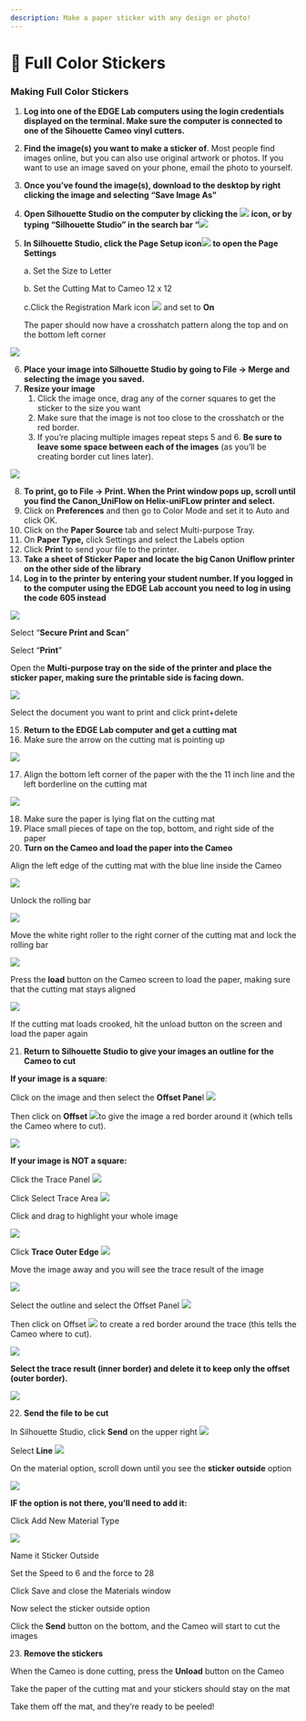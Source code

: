 ```yaml
---
description: Make a paper sticker with any design or photo!
---
```


# 🌈 Full Color Stickers

### **Making Full Color Stickers**

1. **Log into one of the EDGE Lab computers using the login credentials displayed on the terminal. Make sure the computer is connected to one of the Sihouette Cameo vinyl cutters.**&#x20;
2. **Find the image(s) you want to make a sticker of**. Most people find images online, but you can also use original artwork or photos. If you want to use an image saved on your phone, email the photo to yourself.
3. **Once you’ve found the image(s), download to the desktop by right clicking the image and selecting “Save Image As”**
4. **Open Silhouette Studio on the computer by clicking the** ![](../../.gitbook/assets/1.png) **icon, or by typing “Silhouette Studio” in the search bar “**![](<../../.gitbook/assets/2 (1).png>)
5.  **In Silhouette Studio, click the Page Setup icon**![](<../../.gitbook/assets/3 (5).png>) **to open the Page Settings**

    a. Set the Size to Letter

    b. Set the Cutting Mat to Cameo 12 x 12

    c.Click the Registration Mark icon ![](<../../.gitbook/assets/4 (3).png>) and set to **On**

    The paper should now have a crosshatch pattern along the top and on the bottom left corner

![](<../../.gitbook/assets/5 (2).png>)

6. **Place your image into Silhouette Studio by going to File -> Merge and selecting the image you saved.**
7. **Resize your image**
   1. Click the image once, drag any of the corner squares to get the sticker to the size you want
   2. Make sure that the image is not too close to the crosshatch or the red border.
   3. If you’re placing multiple images repeat steps 5 and 6. **Be sure to leave some space between each of the images** (as you’ll be creating border cut lines later).

![](../../.gitbook/assets/6.png)

8. **To print, go to File -> Print. When the Print window pops up, scroll until you find the Canon\_UniFlow on Helix-uniFLow printer and select.**
9. Click on **Preferences** and then go to Color Mode and set it to Auto and click OK.
10. Click on the **Paper Source** tab and select Multi-purpose Tray.
11. On **Paper Type,** click Settings and select the Labels option
12. Click **Print** to send your file to the printer.
13. **Take a sheet of Sticker Paper and locate the big Canon Uniflow printer on the other side of the library**
14. **Log in to the printer by entering your student number. If you logged in to the computer using the EDGE Lab account you need to log in using the code 605 instead**

![](../../.gitbook/assets/7.jpeg)

Select “**Secure Print and Scan**”

Select “**Print**”

Open the **Multi-purpose tray on the side of the printer and place the sticker paper, making sure the printable side is facing down.**

![](<../../.gitbook/assets/8 (1).jpeg>)

Select the document you want to print and click print+delete

15. **Return to the EDGE Lab computer and get a cutting mat**
16. Make sure the arrow on the cutting mat is pointing up

![](../../.gitbook/assets/9.jpeg)

17. Align the bottom left corner of the paper with the the 11 inch line and the left borderline on the cutting mat

![](../../.gitbook/assets/10.jpeg)

18. Make sure the paper is lying flat on the cutting mat
19. Place small pieces of tape on the top, bottom, and right side of the paper
20. **Turn on the Cameo and load the paper into the Cameo**

Align the left edge of the cutting mat with the blue line inside the Cameo

![](../../.gitbook/assets/11.jpeg)

Unlock the rolling bar

![](../../.gitbook/assets/12.jpeg)

Move the white right roller to the right corner of the cutting mat and lock the rolling bar

![](../../.gitbook/assets/13.jpeg)

Press the **load** button on the Cameo screen to load the paper, making sure that the cutting mat stays aligned

![](<../../.gitbook/assets/14 (3).jpeg>)

If the cutting mat loads crooked, hit the unload button on the screen and load the paper again

21. **Return to Silhouette Studio to give your images an outline for the Cameo to cut**

&#x20;      **If your image is a square**:

Click on the image and then select the **Offset Pane**l ![](../../.gitbook/assets/15.png)

Then click on **Offset** ![](../../.gitbook/assets/16.png)to give the image a red border around it (which tells the Cameo where to cut).

![](<../../.gitbook/assets/17 (3).png>)

**If your image is NOT a square:**&#x20;

Click the Trace Panel ![](https://lh4.googleusercontent.com/aMbQdUU2G7DBl8VvOmSPoApnYzyuBrJEZryiFHkSmhDAYZfuWGpDCVu2FlnQ-8WfwGPFVd\_6L3hz2-jaebJrtUp\_RUbsVuE\_nuG8hPeQvVC6GTRp5z09o9mLgR4s7LdoIlTGmaqt2krGjBN9Npgffg)

Click Select Trace Area ![](https://lh5.googleusercontent.com/h6E489ZraVNadBvFmGuC5ip4xrtrkk6KNuJzZWplywCKm3X\_OnCTlU4Fm3I3n3LnNqk1wxF0HrRriSAYto15\_jjOfqP0NR5lZwHozVuQnZLiKfwOPuqlBC9pLiYwqSZztrDOLnYjhE6Rs2x-3nR92g)

Click and drag to highlight your whole image

![](../../.gitbook/assets/20.png)

Click **Trace Outer Edge** ![](../../.gitbook/assets/21.png)

Move the image away and you will see the trace result of the image

![](../../.gitbook/assets/22.png)

Select the outline and select the Offset Panel ![](https://lh6.googleusercontent.com/m7\_JO1eXvmmMyW7EoHBmtZkR-8cocbGQsVDchlvDfDCqjCDc6Gdj\_NzS5VbwiuydFtJ1iG0fMlfXN\_5uSf-QDcYazVGyfvdzpD8PsYvwXGYPrNV9EFMKYPoSb7sP1CAfuGOBnOyI50EldmPCUWFSGQ)

Then click on Offset ![](https://lh3.googleusercontent.com/i\_OAqqEsmq4cK5xO8plYyUOWHr\_BZQXXibk7CMFPwUPfmafRXOoPysmT6edO9gvLAxSB5LmY0MWgzA4\_qh\_7EuJ5oyD9take7DcQyJhwPHdQcSpHaCRsu7UKjcVG6ox\_9Guh4-xWTtXLdRcuUzp3Kg) to create a red border around the trace (this tells the Cameo where to cut).&#x20;

![](https://lh5.googleusercontent.com/xGgWlvkz1drQ1cE0QAGAMpqNRsoqk9TZa8XqEfYjzLx3YYYGvp-JCQPHst7XPNHqrEcdmIrT6NBKsXoY4Q\_OFSvr9t7EUTkSXHLsUnseIFc1C8kdskOR2FJHnuZoF8HH7YswNRNlXSlUEmp71CQrTQ)

**Select the trace result (inner border) and delete it to keep only the offset (outer border).**

![](https://lh4.googleusercontent.com/iJLXNF2kvjKZYoU4tC\_\_Rt2Q2tN0TRCnFTVn91oOQsvt3jTXT\_5vfdm7qTYU5lingwX8nHChkjnnhQ5YlR6isPsrSD3Q0lugDHKe9hQThHRNUBvZt9Q6OYQyVD2xmZ\_kFgbNJq912zkcOSJxKTVZKg)

22. &#x20;**Send the file to be cut**

In Silhouette Studio, click **Send** on the upper right ![](https://lh6.googleusercontent.com/8ZcB0wZJXH3pFUU6DkKyUVm-pnMVmMkBer2wk5jnN01CMXim2yJb9uEO1oxHdk\_QiX225ZoQbv9FrxTnqaG52\_TFobgltEhhVGld-pXUqTs4DzPELeDcW\_\_OviSzAQ2IeJOc0YBdklqzbrR3Jk\_Aaw)

Select **Line** ![](https://lh3.googleusercontent.com/JmkTYa6nHLwaiVmS2ADpibovqvY4xROREsJlWk3ZZFjz-TDoBtVITzras60DZkqpHYY4XAD9RtV1JwxE-ayrh0qhs-JJEsBK-AGf930DuFpimaUTPhn3QYe6f-uwMTsbSw3ru5kVT90f2k\_WzDLZ0g)

On the material option, scroll down until you see the **sticker outside** option

![](https://lh6.googleusercontent.com/KFiQqCneGXYoq-jhFtByIXZWa2xcRZHQhb7WGkN9wvp\_xZ7PnjADTn6\_ms7cZBX4m\_J9F\_DEZLwe8PwCRkIox7FnT8fn5XGokXSpVtseXoIIqQO89GCy-vz0Mw-WcLPD44NbGIHGmBl1JnHcXbA\_mw)

**IF the option is not there, you’ll need to add it:**

Click Add New Material Type

![](https://lh3.googleusercontent.com/nsnJmVQBw5lOK8fsJVm2sbDY3BXbFzCiJ1SJAClVx7QKQvOVyif25pe4qYvBGcm-fToojUdzpqDvvUcVdBv2q6o6JQ6acDBbbvkh3aAx7i77ytjCnmYf-DAsmCj7uXPa52menVFyluhzWkqFYMpMNQ)

Name it Sticker Outside

Set the Speed to 6 and the force to 28

Click Save and close the Materials window

Now select the sticker outside option

Click the **Send** button on the bottom, and the Cameo will start to cut the images

23. **Remove the stickers**

When the Cameo is done cutting, press the **Unload** button on the Cameo

Take the paper of the cutting mat and your stickers should stay on the mat

Take them off the mat, and they’re ready to be peeled!
